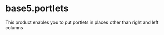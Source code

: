 # base5.portlets
This product enables you to put portlets in places other than right and left columns
